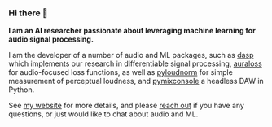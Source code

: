 ### Hi there 👋

**I am an AI researcher passionate about leveraging machine learning for audio signal processing.** 

I am the developer of a number of audio and ML packages, such as [dasp](https://github.com/csteinmetz1/dasp-pytorch) which implements our research in differentiable signal processing, [auraloss](https://github.com/csteinmetz1/auraloss) for audio-focused loss functions, as well as [pyloudnorm](https://github.com/csteinmetz1/pyloudnorm) for simple measurement of perceptual loudness, and [pymixconsole](https://github.com/csteinmetz1/pymixconsole) a headless DAW in Python.

See [my website](https://www.christiansteinmetz.com/) for more details, and please [reach out](mailto:c.j.steinmetz@qmul.ac.uk) if you have any questions, or just would like to chat about audio and ML.
